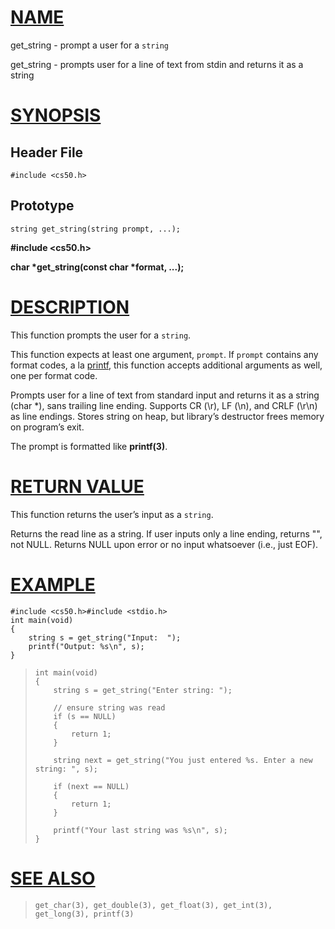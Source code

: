 [NAME](#name)
=============

get\_string - prompt a user for a `string`

get\_string - prompts user for a line of text from stdin and returns it as a string

[SYNOPSIS](#synopsis)
=====================

Header File
-----------

    #include <cs50.h>

Prototype
---------

    string get_string(string prompt, ...);
    

**#include <cs50.h>**

**char \*get\_string(const char \*format, ...);**

[DESCRIPTION](#description)
===========================

This function prompts the user for a `string`.

This function expects at least one argument, `prompt`. If `prompt` contains any format codes, a la [printf](printf), this function accepts additional arguments as well, one per format code.

Prompts user for a line of text from standard input and returns it as a string (char \*), sans trailing line ending. Supports CR (\\r), LF (\\n), and CRLF (\\r\\n) as line endings. Stores string on heap, but library’s destructor frees memory on program’s exit.

The prompt is formatted like **printf(3)**.

[RETURN VALUE](#return-value)
=============================

This function returns the user’s input as a `string`.

Returns the read line as a string. If user inputs only a line ending, returns "", not NULL. Returns NULL upon error or no input whatsoever (i.e., just EOF).

[EXAMPLE](#example)
===================

    #include <cs50.h>#include <stdio.h>
    int main(void)
    {
        string s = get_string("Input:  ");
        printf("Output: %s\n", s);
    }
    

>     int main(void)
>     {
>         string s = get_string("Enter string: ");
>     
>         // ensure string was read
>         if (s == NULL)
>         {
>             return 1;
>         }
>     
>         string next = get_string("You just entered %s. Enter a new string: ", s);
>     
>         if (next == NULL)
>         {
>             return 1;
>         }
>     
>         printf("Your last string was %s\n", s);
>     }

[SEE ALSO](#see-also)
=====================

>     get_char(3), get_double(3), get_float(3), get_int(3),
>     get_long(3), printf(3)